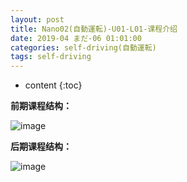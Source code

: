 ```yaml
---
layout: post
title: Nano02(自動運転)-U01-L01-课程介绍
date: 2019-04 まだ-06 01:01:00
categories: self-driving(自動運転)
tags: self-driving
---
```

* content
{:toc}

**前期课程结构：**

![image](https://user-images.githubusercontent.com/18595935/53848182-b9030b80-3ff6-11e9-9411-68603c7b0f11.png)

**后期课程结构：**

![image](https://user-images.githubusercontent.com/18595935/53848101-69244480-3ff6-11e9-8c8f-a8197daf4767.png)

